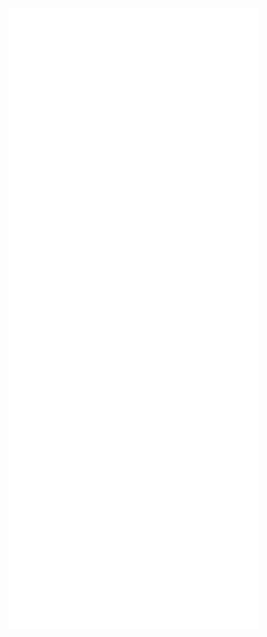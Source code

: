 <img alt="🦑" align="left" width="400px" src="https://github.com/xinyi02/xinyi02/blob/master/metrics.svg">
<img alt="🦑" align="left" width="400px" src="https://github.com/xinyi02/xinyi02/blob/master/metrics.additional.svg">
